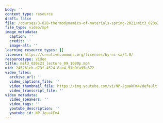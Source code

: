 ```yaml
---
body: ''
content_type: resource
draft: false
file: /courses/3-020-thermodynamics-of-materials-spring-2021/mit3_020s21_lecture_09_1080p_360p_16_9.mp4
file_type: video/mp4
image_metadata:
  caption: ''
  credit: ''
  image-alt: ''
learning_resource_types: []
license: https://creativecommons.org/licenses/by-nc-sa/4.0/
resourcetype: Video
title: mit3_020s21_lecture_09_1080p.mp4
uid: 245261eb-d73f-4524-8ae4-91b9fa95a572
video_files:
  archive_url: ''
  video_captions_file: ''
  video_thumbnail_file: https://img.youtube.com/vi/NP-JguakFm4/default.jpg
  video_transcript_file: ''
video_metadata:
  video_speakers: ''
  video_tags: ''
  youtube_description: ''
  youtube_id: NP-JguakFm4
---
```

